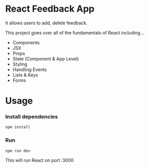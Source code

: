 # React Feedback App

It allows users to add, delete feedback.

This project goes over all of the fundamentals of React including...

- Components
- JSX
- Props 
- State (Component & App Level)
- Styling
- Handling Events
- Lists & Keys
- Forms


# Usage

### Install dependencies

```bash
npm install
```

### Run

```bash
npm run dev
```

This will run React on port :3000